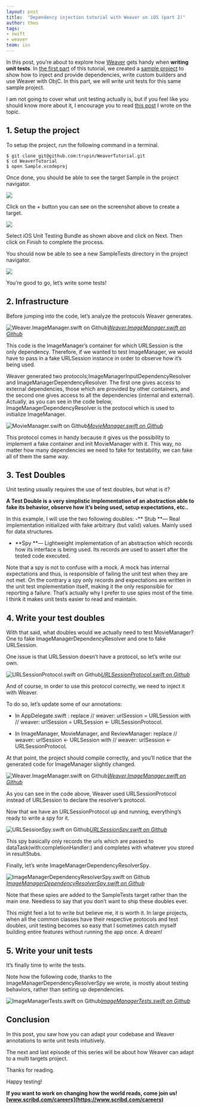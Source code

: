 ```yaml
---
layout: post
title:  "Dependency injection tutorial with Weaver on iOS (part 2)"
author: theo
tags:
- swift
- weaver
team: ios
---
```



In this post, you’re about to explore how [Weaver](https://github.com/scribd/Weaver) gets handy when **writing unit tests**. In [the first part](https://medium.com/scribd-data-science-engineering/weaver-tutorial-for-ios-part-1-78265548dd00) of this tutorial, we created a [sample project](https://github.com/trupin/WeaverTutorial) to show how to inject and provide dependencies, write custom builders and use Weaver with ObjC. In this part, we will write unit tests for this same sample project.

I am not going to cover what unit testing actually is, but if you feel like you should know more about it, I encourage you to read [this post](https://medium.com/scribd-data-science-engineering/how-unit-testing-can-help-write-better-designs-c290d1c46776) I wrote on the topic.

## 1. Setup the project

To setup the project, run the following command in a terminal.

    $ git clone git@github.com:trupin/WeaverTutorial.git
    $ cd WeaverTutorial
    $ open Sample.xcodeproj

Once done, you should be able to see the target Sample in the project navigator.

![](https://cdn-images-1.medium.com/max/2000/1*2q84IoVmYLabJjyhEcQSPg.png)

Click on the + button you can see on the screenshot above to create a target.

![](https://cdn-images-1.medium.com/max/2920/1*ygE6soC8yjOyV69a79ZJsw.png)

Select iOS Unit Testing Bundle as shown above and click on Next. Then click on Finish to complete the process.

You should now be able to see a new SampleTests directory in the project navigator.

![](https://cdn-images-1.medium.com/max/2000/1*xifBjlz-G-rG5Oeh94EpeQ.png)

You’re good to go, let’s write some tests!

## 2. Infrastructure

Before jumping into the code, let’s analyze the protocols Weaver generates.

![[Weaver.ImageManager.swift on Github](https://github.com/trupin/WeaverTutorial/blob/master/Sample/Generated/Weaver.ImageManager.swift)](https://cdn-images-1.medium.com/max/2992/1*l_iEEJq1aAVD2NTujcHFxw.png)*[Weaver.ImageManager.swift on Github](https://github.com/trupin/WeaverTutorial/blob/master/Sample/Generated/Weaver.ImageManager.swift)*

This code is the ImageManager’s container for which URLSession is the only dependency. Therefore, if we wanted to test ImageManager, we would have to pass in a fake URLSession instance in order to observe how it’s being used.

Weaver generated two protocols;ImageManagerInputDependencyResolver and ImageManagerDependencyResolver. The first one gives access to external dependencies, those which are provided by other containers, and the second one gives access to all the dependencies (internal and external). Actually, as you can see in the code below, ImageManagerDependencyResolver is the protocol which is used to initialize ImageManager.

![[MovieManager.swift on Github](https://github.com/trupin/WeaverTutorial/blob/master/Sample/MovieManager.swift)](https://cdn-images-1.medium.com/max/2640/1*gxTGc6gLBdmuJBsmI8CW3Q.png)*[MovieManager.swift on Github](https://github.com/trupin/WeaverTutorial/blob/master/Sample/MovieManager.swift)*

This protocol comes in handy because it gives us the possibility to implement a fake container and init MovieManager with it. This way, no matter how many dependencies we need to fake for testability, we can fake all of them the same way.

## 3. Test Doubles

Unit testing usually requires the use of test doubles, but what is it?

**A Test Double is a very simplistic implementation of an abstraction able to fake its behavior, observe how it’s being used, setup expectations, etc..**

In this example, I will use the two following doubles:
-** Stub **— Real implementation initialized with fake arbitrary (but valid) values. Mainly used for data structures.
- **Spy **— Lightweight implementation of an abstraction which records how its interface is being used. Its records are used to assert after the tested code executed.

Note that a spy is not to confuse with a mock. A mock has internal expectations and thus, is responsible of failing the unit test when they are not met. On the contrary a spy only records and expectations are written in the unit test implementation itself, making it the only responsible for reporting a failure. That’s actually why I prefer to use spies most of the time. I think it makes unit tests easier to read and maintain.

## 4. Write your test doubles

With that said, what doubles would we actually need to test MovieManager? One to fake ImageManagerDependencyResolver and one to fake URLSession.

One issue is that URLSession doesn’t have a protocol, so let’s write our own.

![[URLSessionProtocol.swift on Github](https://github.com/trupin/WeaverTutorial/blob/master/Sample/URLSessionProtocol.swift)](https://cdn-images-1.medium.com/max/4096/1*A4syzjjhp0yaKyn5yRn6dg.png)*[URLSessionProtocol.swift on Github](https://github.com/trupin/WeaverTutorial/blob/master/Sample/URLSessionProtocol.swift)*

And of course, in order to use this protocol correctly, we need to inject it with Weaver.

To do so, let’s update some of our annotations:

* In AppDelegate.swift : replace // weaver: urlSession = URLSession with // weaver: urlSession = URLSession <- URLSessionProtocol.

* In ImageManager, MovieManager, and ReviewManager: replace // weaver: urlSession <- URLSession with // weaver: urlSession <- URLSessionProtocol.

At that point, the project should compile correctly, and you’ll notice that the generated code for ImageManager slightly changed.

![[Weaver.ImageManager.swift on Github](https://github.com/trupin/WeaverTutorial/blob/master/Sample/Generated/Weaver.ImageManager.swift)](https://cdn-images-1.medium.com/max/2992/1*5APK5uiMJtt2oapeB1H5cg.png)*[Weaver.ImageManager.swift on Github](https://github.com/trupin/WeaverTutorial/blob/master/Sample/Generated/Weaver.ImageManager.swift)*

As you can see in the code above, Weaver used URLSessionProtocol instead of URLSession to declare the resolver’s protocol.

Now that we have an URLSessionProtocol up and running, everything’s ready to write a spy for it.

![[URLSessionSpy.swift on Github](https://github.com/trupin/WeaverTutorial/blob/master/SampleTests/URLSessionSpy.swift)](https://cdn-images-1.medium.com/max/4096/1*ikXy24zXhjRYeEw-vxJG3w.png)*[URLSessionSpy.swift on Github](https://github.com/trupin/WeaverTutorial/blob/master/SampleTests/URLSessionSpy.swift)*

This spy basically only records the urls which are passed to dataTask(with:completionHandler:) and completes with whatever you stored in resultStubs.

Finally, let’s write ImageManagerDependencyResolverSpy.

![[ImageManagerDependencyResolverSpy.swift on Github](https://github.com/trupin/WeaverTutorial/blob/master/SampleTests/ImageManagerDependencyResolverSpy.swift)](https://cdn-images-1.medium.com/max/3056/1*oNmDkdhOoEyZmIb2qyUGtQ.png)*[ImageManagerDependencyResolverSpy.swift on Github](https://github.com/trupin/WeaverTutorial/blob/master/SampleTests/ImageManagerDependencyResolverSpy.swift)*

Note that these spies are added to the SampleTests target rather than the main one. Needless to say that you don’t want to ship these doubles ever.

This might feel a lot to write but believe me, it is worth it. In large projects, when all the common classes have their respective protocols and test doubles, unit testing becomes so easy that I sometimes catch myself building entire features without running the app once. A dream!

## 5. Write your unit tests

It’s finally time to write the tests.

Note how the following code, thanks to the ImageManagerDependencyResolverSpy we wrote, is mostly about testing behaviors, rather than setting up dependencies.

![[ImageManagerTests.swift on Github](https://github.com/trupin/WeaverTutorial/blob/master/SampleTests/ImageManagerTests.swift)](https://cdn-images-1.medium.com/max/4096/1*44zhsO4qY_JHuSvmDbStNQ.png)*[ImageManagerTests.swift on Github](https://github.com/trupin/WeaverTutorial/blob/master/SampleTests/ImageManagerTests.swift)*

## Conclusion

In this post, you saw how you can adapt your codebase and Weaver annotations to write unit tests intuitively.

The next and last episode of this series will be about how Weaver can adapt to a multi targets project.

Thanks for reading.

Happy testing!

**If you want to work on changing how the world reads, come join us! [www.scribd.com/careers](https://www.scribd.com/careers)**

